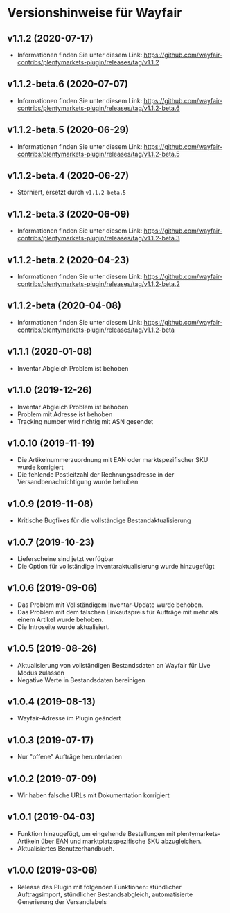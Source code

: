 ﻿# Versionshinweise für Wayfair

## v1.1.2 (2020-07-17)
- Informationen finden Sie unter diesem Link: https://github.com/wayfair-contribs/plentymarkets-plugin/releases/tag/v1.1.2

## v1.1.2-beta.6 (2020-07-07)
- Informationen finden Sie unter diesem Link: https://github.com/wayfair-contribs/plentymarkets-plugin/releases/tag/v1.1.2-beta.6

## v1.1.2-beta.5 (2020-06-29)
- Informationen finden Sie unter diesem Link: https://github.com/wayfair-contribs/plentymarkets-plugin/releases/tag/v1.1.2-beta.5

## v1.1.2-beta.4 (2020-06-27)
- Storniert, ersetzt durch `v1.1.2-beta.5`

## v1.1.2-beta.3 (2020-06-09)
- Informationen finden Sie unter diesem Link: https://github.com/wayfair-contribs/plentymarkets-plugin/releases/tag/v1.1.2-beta.3

## v1.1.2-beta.2 (2020-04-23)
- Informationen finden Sie unter diesem Link: https://github.com/wayfair-contribs/plentymarkets-plugin/releases/tag/v1.1.2-beta.2

## v1.1.2-beta (2020-04-08)
- Informationen finden Sie unter diesem Link: https://github.com/wayfair-contribs/plentymarkets-plugin/releases/tag/v1.1.2-beta

## v1.1.1 (2020-01-08)
- Inventar Abgleich Problem ist behoben

## v1.1.0 (2019-12-26)
- Inventar Abgleich Problem ist behoben
- Problem mit Adresse ist behoben
- Tracking number wird richtig mit ASN gesendet

## v1.0.10 (2019-11-19)
- Die Artikelnummerzuordnung mit EAN oder marktspezifischer SKU wurde korrigiert
- Die fehlende Postleitzahl der Rechnungsadresse in der Versandbenachrichtigung wurde behoben

## v1.0.9 (2019-11-08)
- Kritische Bugfixes für die vollständige Bestandaktualisierung

## v1.0.7 (2019-10-23)
- Lieferscheine sind jetzt verfügbar
- Die Option für vollständige Inventaraktualisierung wurde hinzugefügt

## v1.0.6 (2019-09-06)
- Das Problem mit Vollständigem Inventar-Update wurde behoben.
- Das Problem mit dem falschen Einkaufspreis für Aufträge mit mehr als einem Artikel wurde behoben.
- Die Introseite wurde aktualisiert.

## v1.0.5 (2019-08-26)
- Aktualisierung von vollständigen Bestandsdaten an Wayfair für Live Modus zulassen
- Negative Werte in Bestandsdaten bereinigen

## v1.0.4 (2019-08-13)
- Wayfair-Adresse im Plugin geändert

## v1.0.3 (2019-07-17)
- Nur "offene" Aufträge herunterladen

## v1.0.2 (2019-07-09)
- Wir haben falsche URLs mit Dokumentation korrigiert

## v1.0.1 (2019-04-03)
- Funktion hinzugefügt, um eingehende Bestellungen mit plentymarkets-Artikeln über EAN und marktplatzspezifische SKU abzugleichen.
- Aktualisiertes Benutzerhandbuch.

## v1.0.0 (2019-03-06)
- Release des Plugin mit folgenden Funktionen: stündlicher Auftragsimport, stündlicher Bestandsabgleich, automatisierte Generierung der Versandlabels
